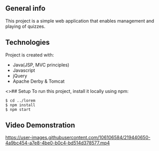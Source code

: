 ## General info
This project is a simple web application that enables management and playing of quizzes.
	
## Technologies
Project is created with:
* Java(JSP, MVC principles)
* Javascript
* jQuery
* Apache Derby & Tomcat
	
<>## Setup
To run this project, install it locally using npm:

```
$ cd ../lorem
$ npm install
$ npm start
```

## Video Demonstration

https://user-images.githubusercontent.com/106106584/219440650-4a9bc454-a7e8-4be0-b0c4-bd514d378577.mp4

